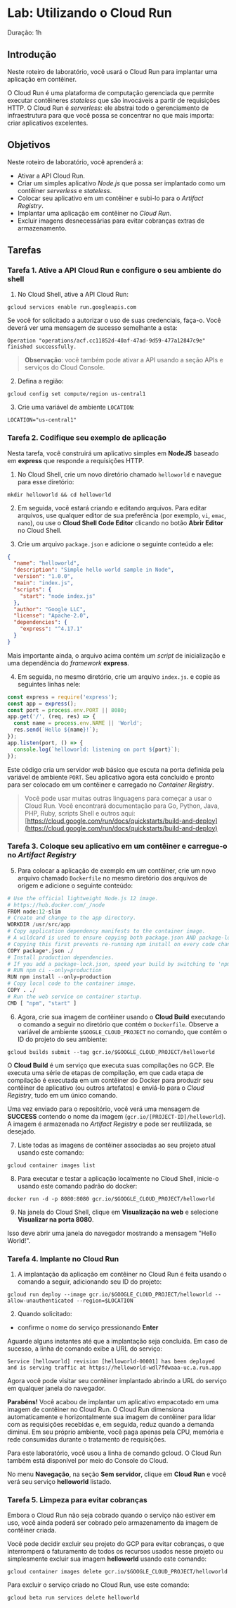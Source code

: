 # Lab: Utilizando o Cloud Run

Duração: 1h

## Introdução

Neste roteiro de laboratório, você usará o Cloud Run para implantar uma aplicação em contêiner.

O Cloud Run é uma plataforma de computação gerenciada que permite executar contêineres *stateless* que são invocáveis a partir de requisições HTTP. O Cloud Run é *serverless*: ele abstrai todo o gerenciamento de infraestrutura para que você possa se concentrar no que mais importa: criar aplicativos excelentes.

## Objetivos

Neste roteiro de laboratório, você aprenderá a:

- Ativar a API Cloud Run.
- Criar um simples aplicativo *Node.js* que possa ser implantado como um contêiner *serverless* e *stateless*.
- Colocar seu aplicativo em um contêiner e subi-lo para o *Artifact Registry*.
- Implantar uma aplicação em contêiner no *Cloud Run*.
- Excluir imagens desnecessárias para evitar cobranças extras de armazenamento.

## Tarefas

### **Tarefa 1.** Ative a API Cloud Run e configure o seu ambiente do shell

1. No Cloud Shell, ative a API Cloud Run:

```
gcloud services enable run.googleapis.com
```

Se você for solicitado a autorizar o uso de suas credenciais, faça-o. Você deverá ver uma mensagem de sucesso semelhante a esta:

```
Operation "operations/acf.cc11852d-40af-47ad-9d59-477a12847c9e" finished successfully.
```

> **Observação**: você também pode ativar a API usando a seção APIs e serviços do Cloud Console.

2. Defina a região:

```
gcloud config set compute/region us-central1
```

3. Crie uma variável de ambiente `LOCATION`:

```
LOCATION="us-central1"
```

### **Tarefa 2.** Codifique seu exemplo de aplicação

Nesta tarefa, você construirá um aplicativo simples em **NodeJS** baseado em **express** que responde a requisições HTTP.

1. No Cloud Shell, crie um novo diretório chamado `helloworld` e navegue para esse diretório:

```
mkdir helloworld && cd helloworld
```

2. Em seguida, você estará criando e editando arquivos. Para editar arquivos, use qualquer editor de sua preferência (por exemplo, `vi`, `emac`, `nano`), ou use o **Cloud Shell Code Editor** clicando no botão **Abrir Editor** no Cloud Shell.

3. Crie um arquivo `package.json` e adicione o seguinte conteúdo a ele:

```json
{
  "name": "helloworld",
  "description": "Simple hello world sample in Node",
  "version": "1.0.0",
  "main": "index.js",
  "scripts": {
    "start": "node index.js"
  },
  "author": "Google LLC",
  "license": "Apache-2.0",
  "dependencies": {
    "express": "^4.17.1"
  }
}
```

Mais importante ainda, o arquivo acima contém um *script* de inicialização e uma dependência do *framework* **express**.

4. Em seguida, no mesmo diretório, crie um arquivo `index.js`.  e copie as seguintes linhas nele:

```js
const express = require('express');
const app = express();
const port = process.env.PORT || 8080;
app.get('/', (req, res) => {
  const name = process.env.NAME || 'World';
  res.send(`Hello ${name}!`);
});
app.listen(port, () => {
  console.log(`helloworld: listening on port ${port}`);
});
```

Este código cria um servidor *web* básico que escuta na porta definida pela variável de ambiente `PORT`. Seu aplicativo agora está concluído e pronto para ser colocado em um contêiner e carregado no *Container Registry*.

> Você pode usar muitas outras linguagens para começar a usar o Cloud Run. Você encontrará documentação para Go, Python, Java, PHP, Ruby, scripts Shell e outros aqui: [https://cloud.google.com/run/docs/quickstarts/build-and-deploy](https://cloud.google.com/run/docs/quickstarts/build-and-deploy)

### **Tarefa 3.** Coloque seu aplicativo em um contêiner e carregue-o no *Artifact Registry*

5. Para colocar a aplicação de exemplo em um contêiner, crie um novo arquivo chamado `Dockerfile` no mesmo diretório dos arquivos de origem e adicione o seguinte conteúdo:

```python
# Use the official lightweight Node.js 12 image.
# https://hub.docker.com/_/node
FROM node:12-slim
# Create and change to the app directory.
WORKDIR /usr/src/app
# Copy application dependency manifests to the container image.
# A wildcard is used to ensure copying both package.json AND package-lock.json (when available).
# Copying this first prevents re-running npm install on every code change.
COPY package*.json ./
# Install production dependencies.
# If you add a package-lock.json, speed your build by switching to 'npm ci'.
# RUN npm ci --only=production
RUN npm install --only=production
# Copy local code to the container image.
COPY . ./
# Run the web service on container startup.
CMD [ "npm", "start" ]
```

6. Agora, crie sua imagem de contêiner usando o **Cloud Build** executando o comando a seguir no diretório que contém o `Dockerfile`. Observe a variável de ambiente `$GOOGLE_CLOUD_PROJECT` no comando, que contém o ID do projeto do seu ambiente:

```
gcloud builds submit --tag gcr.io/$GOOGLE_CLOUD_PROJECT/helloworld
```

O **Cloud Build** é um serviço que executa suas compilações no GCP. Ele executa uma série de etapas de compilação, em que cada etapa de compilação é executada em um contêiner do Docker para produzir seu contêiner de aplicativo (ou outros artefatos) e enviá-lo para o *Cloud Registry*, tudo em um único comando.

Uma vez enviado para o repositório, você verá uma mensagem de **SUCCESS** contendo o nome da imagem (`gcr.io/[PROJECT-ID]/helloworld`). A imagem é armazenada no *Artifact Registry* e pode ser reutilizada, se desejado.

7. Liste todas as imagens de contêiner associadas ao seu projeto atual usando este comando:

```
gcloud container images list
```

8. Para executar e testar a aplicação localmente no Cloud Shell, inicie-o usando este comando padrão do docker:

```
docker run -d -p 8080:8080 gcr.io/$GOOGLE_CLOUD_PROJECT/helloworld
```

9. Na janela do Cloud Shell, clique em **Visualização na web** e selecione **Visualizar na porta 8080**.

Isso deve abrir uma janela do navegador mostrando a mensagem "Hello World!".

### **Tarefa 4.** Implante no Cloud Run

1. A implantação da aplicação em contêiner no Cloud Run é feita usando o comando a seguir, adicionando seu ID do projeto:

```
gcloud run deploy --image gcr.io/$GOOGLE_CLOUD_PROJECT/helloworld --allow-unauthenticated --region=$LOCATION
```

2. Quando solicitado:

- confirme o nome do serviço pressionando **Enter**

Aguarde alguns instantes até que a implantação seja concluída. Em caso de sucesso, a linha de comando exibe a URL do serviço:

```
Service [helloworld] revision [helloworld-00001] has been deployed
and is serving traffic at https://helloworld-wdl7fdwaaa-uc.a.run.app
```

Agora você pode visitar seu contêiner implantado abrindo a URL do serviço em qualquer janela do navegador.

**Parabéns!** Você acabou de implantar um aplicativo empacotado em uma imagem de contêiner no Cloud Run. O Cloud Run dimensiona automaticamente e horizontalmente sua imagem de contêiner para lidar com as requisições recebidas e, em seguida, reduz quando a demanda diminui. Em seu próprio ambiente, você paga apenas pela CPU, memória e rede consumidas durante o tratamento de requisições.

Para este laboratório, você usou a linha de comando gcloud. O Cloud Run também está disponível por meio do Console do Cloud.

No menu **Navegação**, na seção **Sem servidor**, clique em **Cloud Run** e você verá seu serviço **helloworld** listado.

### **Tarefa 5.** Limpeza para evitar cobranças

Embora o Cloud Run não seja cobrado quando o serviço não estiver em uso, você ainda poderá ser cobrado pelo armazenamento da imagem de contêiner criada.

Você pode decidir excluir seu projeto do GCP para evitar cobranças, o que interromperá o faturamento de todos os recursos usados nesse projeto ou simplesmente excluir sua imagem **helloworld** usando este comando:

```
gcloud container images delete gcr.io/$GOOGLE_CLOUD_PROJECT/helloworld
```

Para excluir o serviço criado no Cloud Run, use este comando:

```
gcloud beta run services delete helloworld
```